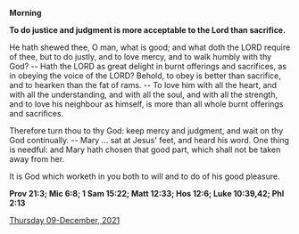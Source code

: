 **Morning**

**To do justice and judgment is more acceptable to the Lord than sacrifice.**
 
He hath shewed thee, O man, what is good; and what doth the LORD require of thee, but to do justly, and to love mercy, and to walk humbly with thy God? -- Hath the LORD as great delight in burnt offerings and sacrifices, as in obeying the voice of the LORD? Behold, to obey is better than sacrifice, and to hearken than the fat of rams. -- To love him with all the heart, and with all the understanding, and with all the soul, and with all the strength, and to love his neighbour as himself, is more than all whole burnt offerings and sacrifices.
 
Therefore turn thou to thy God: keep mercy and judgment, and wait on thy God continually. -- Mary ... sat at Jesus' feet, and heard his word. One thing is needful: and Mary hath chosen that good part, which shall not be taken away from her.
 
It is God which worketh in you both to will and to do of his good pleasure.  

**Prov 21:3; Mic 6:8; 1 Sam 15:22; Matt 12:33; Hos 12:6; Luke 10:39,42; Phl 2:13**

[Thursday 09-December, 2021](https://t.me/daily_light)
